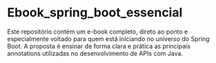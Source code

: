# Ebook_spring_boot_essencial
Este repositório contém um e-book completo, direto ao ponto e especialmente voltado para quem está iniciando no universo do Spring Boot. A proposta é ensinar de forma clara e prática as principais annotations utilizadas no desenvolvimento de APIs com Java.

